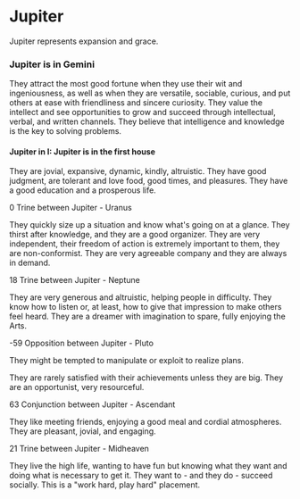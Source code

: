 # Jupiter

Jupiter represents expansion and grace.  
  

### Jupiter is in Gemini

They attract the most good fortune when they use their wit and ingeniousness, as well as when they are versatile, sociable, curious, and put others at ease with friendliness and sincere curiosity. They value the intellect and see opportunities to grow and succeed through intellectual, verbal, and written channels. They believe that intelligence and knowledge is the key to solving problems.  
  

#### Jupiter in I: Jupiter is in the first house

  
They are jovial, expansive, dynamic, kindly, altruistic. They have good judgment, are tolerant and love food, good times, and pleasures. They have a good education and a prosperous life.  
  
0 Trine between Jupiter - Uranus  
  
They quickly size up a situation and know what's going on at a glance. They thirst after knowledge, and they are a good organizer. They are very independent, their freedom of action is extremely important to them, they are non-conformist. They are very agreeable company and they are always in demand.  
  
18 Trine between Jupiter - Neptune  
  
They are very generous and altruistic, helping people in difficulty. They know how to listen or, at least, how to give that impression to make others feel heard. They are a dreamer with imagination to spare, fully enjoying the Arts.  
  
\-59 Opposition between Jupiter - Pluto  
  
They might be tempted to manipulate or exploit to realize plans.  
  
They are rarely satisfied with their achievements unless they are big. They are an opportunist, very resourceful.  
  
63 Conjunction between Jupiter - Ascendant  
  
They like meeting friends, enjoying a good meal and cordial atmospheres. They are pleasant, jovial, and engaging.  
  
21 Trine between Jupiter - Midheaven  
  
They live the high life, wanting to have fun but knowing what they want and doing what is necessary to get it. They want to - and they do - succeed socially. This is a "work hard, play hard" placement.